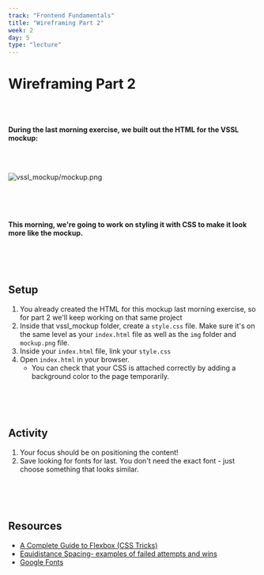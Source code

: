 ```yaml
---
track: "Frontend Fundamentals"
title: "Wireframing Part 2"
week: 2
day: 5
type: "lecture"
---
```



# Wireframing Part 2

<br>
<br>

**During the last morning exercise, we built out the HTML for the VSSL mockup:**

<br>
<br>

![vssl_mockup/mockup.png](https://i.imgur.com/4HUnQ7b.png)


<br>
<br>
<br>


**This morning, we're going to work on styling it with CSS to make it look more like the mockup.**



<br>
<br>
<br>


## Setup

1. You already created the HTML for this mockup last morning exercise, so for part 2 we'll keep working on that same project
2. Inside that vssl_mockup folder, create a `style.css` file. Make sure it's on the same level as your `index.html` file as well as the `img` folder and `mockup.png` file.
3. Inside your `index.html` file, link your `style.css`
4. Open `index.html` in your browser.
   - You can check that your CSS is attached correctly by adding a background color to the page temporarily.  



<br>
<br>
<br>


## Activity

1. Your focus should be on positioning the content!
1. Save looking for fonts for last. You don't need the exact font - just choose something that looks similar.




<br>
<br>
<br>


## Resources


- [A Complete Guide to Flexbox (CSS Tricks)](https://css-tricks.com/snippets/css/a-guide-to-flexbox/) <br>
- [Equidistance Spacing- examples of failed attempts and wins](https://css-tricks.com/equidistant-objects-with-css/)
- [Google Fonts](https://fonts.google.com/)

